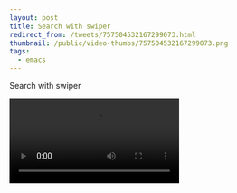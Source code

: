 ```yaml
---
layout: post
title: Search with swiper
redirect_from: /tweets/757504532167299073.html
thumbnail: /public/video-thumbs/757504532167299073.png
tags:
  - emacs
---
```


Search with swiper

<video controls autoplay loop>
  <source src="/public/videos/757504532167299073.mp4" type="video/mp4">
    Sorry your browser does not support the video tag, maybe time to upgrade?
</video>
